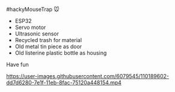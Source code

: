 #hackyMouseTrap 🐭

- ESP32
- Servo motor
- Ultrasonic sensor
- Recycled trash for material
 - Old metal tin piece as door
 - Old listerine plastic bottle as housing


Have fun

https://user-images.githubusercontent.com/6079545/110189602-dd7d6280-7e1f-11eb-8fac-75120a448154.mp4


